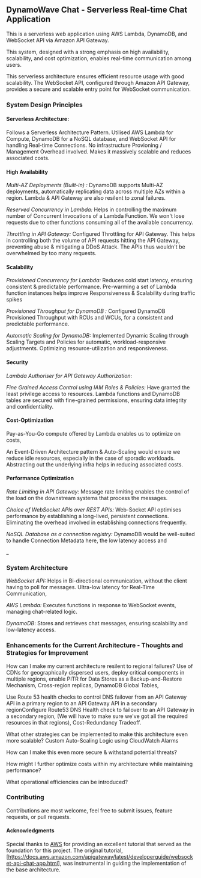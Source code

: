 ## DynamoWave Chat - Serverless Real-time Chat Application  

This is a serverless web application using AWS Lambda, DynamoDB, and WebSocket API via Amazon API Gateway. 

This system, designed with a strong emphasis on high availability, scalability, and cost optimization, enables real-time communication among users. 

This serverless architecture ensures efficient resource usage with good scalability. The WebSocket API, configured through Amazon API Gateway, provides a secure and scalable entry point for WebSocket communication.


### System Design Principles

#### Serverless Architecture:
Follows a Serverless Architecture Pattern. Utilised AWS Lambda for Compute, DynamoDB for a NoSQL database, and WebSocket API for handling Real-time Connections. No infrastructure Provioning / Management Overhead involved. Makes it massively scalable and reduces associated costs.

#### High Availability 

_Multi-AZ Deployments (Built-in) :_
DynamoDB supports Multi-AZ deployments, automatically replicating data across multiple AZs within a region.
Lambda & API Gateway are also resilent to zonal failures.

_Reserved Concurrency in Lambda:_ 
Helps in controlling the maximum number of Concurrent Invocations of a Lambda Function. We won't lose requests due to other functions consuming all of the available concurrency.

_Throttling in API Gateway:_ Configured Throttling for API Gateway. This helps in controlling both the volume of API requests hitting the API Gateway, preventing abuse & mitigating a DDoS Attack. The APIs thus wouldn't be overwhelmed by too many requests.

#### Scalability 

_Provisioned Concurrency for Lambda:_ Reduces cold start latency, ensuring consistent & predictable performance. Pre-warming a set of Lambda function instances helps improve Responsiveness & Scalability during traffic spikes

_Provisioned Throughput for DynamoDB :_ Configured DynamoDB Provisioned Throughput with RCUs and WCUs, for a consistent and predictable performance.

 _Automatic Scaling for DynamoDB:_ Implemented Dynamic Scaling through Scaling Targets and Policies for automatic, workload-responsive adjustments. Optimizing resource-utilization and responsiveness.


#### Security 

_Lambda Authoriser for API Gateway Authorization:_  

_Fine Grained Access Control using IAM Roles & Policies:_ Have granted the least privilege access to resources. Lambda functions and DynamoDB tables are secured with fine-grained permissions, ensuring data integrity and confidentiality.

#### Cost-Optimization 

Pay-as-You-Go compute offered by Lambda enables us to optimize on costs, 

An Event-Driven Architecture pattern & Auto-Scaling would ensure we reduce idle resources, especially in the case of sporadic workloads. 
Abstracting out the underlying infra helps in reducing associated costs. 


#### Performance Optimization 

_Rate Limiting in API Gateway:_ Message rate limiting enables the control of the load on the downstream systems that process the messages.

_Choice of WebSocket APIs over REST APIs:_ Web-Socket API optimises performance by establishing a long-lived, persistent connections. Eliminating the overhead involved in establishing connections frequently.  

_NoSQL Database as a connection registry:_  DynamoDB would be well-suited to handle Connection Metadata here, the low latency access and 

_

### System Architecture

_WebSocket API:_ Helps in Bi-directional communication, without the client having to poll for messages. Ultra-low latency for Real-Time Communication, 

_AWS Lambda:_ Executes functions in response to WebSocket events, managing chat-related logic.

_DynamoDB_: Stores and retrieves chat messages, ensuring scalability and low-latency access.

### Enhancements for the Current Architecture -  Thoughts and Strategies for Improvement

How can I make my current architecture resilent to regional failures? 
Use of CDNs for geographically dispersed users, deploy critical components in multiple regions, enable PITR for Data Stores as a Backup-and-Restore Mechanism, Cross-region replicas, DynamoDB Global Tables, 

Use Route 53 health checks to control DNS failover from an API Gateway API in a primary region to an API Gateway API in a secondary regionConfigure Route53 DNS Health check to failover to an API Gateway in a secondary region, (We will have to make sure we've got all the required resources in that regions), Cost-Redundancy Tradeoff.

What other strategies can be implemented to make this architecture even more scalable?
Custom Auto-Scaling Logic using CloudWatch Alarms

How can I make this even more secure & withstand potential threats?

How might I further optimize costs within my architecture while maintaining performance?

What operational efficiencies can be introduced?



### Contributing 
Contributions are most welcome, feel free to submit issues, feature requests, or pull requests. 

#### Acknowledgments
Special thanks to [AWS](https://aws.amazon.com/) for providing an excellent tutorial that served as the foundation for this project. The original tutorial, [https://docs.aws.amazon.com/apigateway/latest/developerguide/websocket-api-chat-app.html], was instrumental in guiding the implementation of the base architecture.


